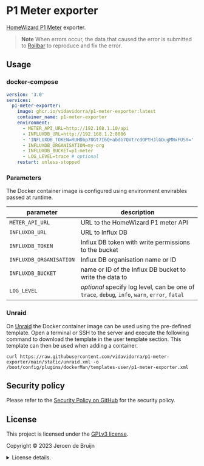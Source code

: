 # P1 Meter exporter

[HomeWizard P1 Meter](https://www.homewizard.com/p1-meter/) exporter.

> **Note** When errors occur, the data that caused the error is submitted to [Rollbar](https://rollbar.com/) to reproduce and fix the error.

## Usage

### docker-compose

```yml
version: '3.0'
services:
  p1-meter-exporter:
    image: ghcr.io/vidavidorra/p1-meter-exporter:latest
    container_name: p1-meter-exporter
    environment:
      - METER_API_URL=http://192.168.1.10/api
      - INFLUXDB_URL=http://192.168.1.2:8086
      - 'INFLUXDB_TOKEN=RUHDbp7UGt7I6Q+abdG7QVtrcdOPtHJlGDugMNxFUSY='
      - INFLUXDB_ORGANISATION=my-org
      - INFLUXDB_BUCKET=p1-meter
      - LOG_LEVEL=trace # optional
    restart: unless-stopped
```

### Parameters

The Docker container image is configured using environment envirables passed at runtime.

| parameter               | description                                                                                    |
| ----------------------- | ---------------------------------------------------------------------------------------------- |
| `METER_API_URL`         | URL to the HomeWizard P1 meter API                                                             |
| `INFLUXDB_URL`          | URL to Influx DB                                                                               |
| `INFLUXDB_TOKEN`        | Influx DB token with write permissions to the bucket                                           |
| `INFLUXDB_ORGANISATION` | Influx DB organisation name or ID                                                              |
| `INFLUXDB_BUCKET`       | name or ID of the Influx DB bucket to write the data to                                        |
| `LOG_LEVEL`             | _optional_ specify log level, can be one of `trace`, `debug`, `info`, `warn`, `error`, `fatal` |

### Unraid

On [Unraid](https://unraid.net/) the Docker container image can be used using the pre-defined template. Open a terminal or SSH to the server and execute the following command to download the template in the user template section. This template can then be used when adding a container.

```shell
curl https://raw.githubusercontent.com/vidavidorra/p1-meter-exporter/main/static/unraid.xml -o /boot/config/plugins/dockerMan/templates-user/p1-meter-exporter.xml
```

## Security policy

Please refer to the [Security Policy on GitHub](https://github.com/vidavidorra/p1-meter-exporter/security/) for the security policy.

## License

This project is licensed under the [GPLv3 license](https://www.gnu.org/licenses/gpl.html).

Copyright © 2023 Jeroen de Bruijn

<details><summary>License details.</summary>
<p>

This program is free software: you can redistribute it and/or modify
it under the terms of the GNU General Public License as published by
the Free Software Foundation, either version 3 of the License, or
(at your option) any later version.

This program is distributed in the hope that it will be useful,
but WITHOUT ANY WARRANTY; without even the implied warranty of
MERCHANTABILITY or FITNESS FOR A PARTICULAR PURPOSE. See the
GNU General Public License for more details.

You should have received a copy of the GNU General Public License
along with this program. If not, see <http://www.gnu.org/licenses/>.

The full text of the license is available in the [LICENSE](LICENSE.md) file in this repository and [online](https://www.gnu.org/licenses/gpl.html).

</details>
